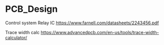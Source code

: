 # PCB_Design
Control system
 Relay IC
https://www.farnell.com/datasheets/2243456.pdf

Trace width calc
https://www.advancedpcb.com/en-us/tools/trace-width-calculator/
